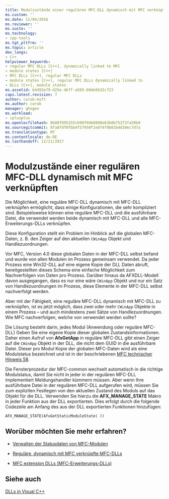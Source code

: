 ```yaml
---
title: Modulzustände einer regulären MFC-DLL dynamisch mit MFC verknüpfte | Microsoft Docs
ms.custom: ''
ms.date: 11/04/2016
ms.reviewer: ''
ms.suite: ''
ms.technology:
- cpp-tools
ms.tgt_pltfrm: ''
ms.topic: article
dev_langs:
- C++
helpviewer_keywords:
- regular MFC DLLs [C++], dynamically linked to MFC
- module states [C++]
- MFC DLLs [C++], regular MFC DLLs
- module states [C++], regular MFC DLLs dynamically linked to
- DLLs [C++], module states
ms.assetid: b4493e79-d25e-4b7f-a565-60de5b32c723
caps.latest.revision: 7
author: corob-msft
ms.author: corob
manager: ghogen
ms.workload:
- cplusplus
ms.openlocfilehash: 8b88f895255c698f04b6988e63b8b75372fa59b0
ms.sourcegitcommit: 8fa8fdf0fbb4f57950f1e8f4f9b81b4d39ec7d7a
ms.translationtype: MT
ms.contentlocale: de-DE
ms.lasthandoff: 12/21/2017
---
```

# <a name="module-states-of-a-regular-mfc-dll-dynamically-linked-to-mfc"></a>Modulzustände einer regulären MFC-DLL dynamisch mit MFC verknüpften
Die Möglichkeit, eine reguläre MFC-DLL dynamisch mit MFC-DLL verknüpfen ermöglicht, dass einige Konfigurationen, die sehr kompliziert sind. Beispielsweise können eine reguläre MFC-DLL und die ausführbare Datei, die verwendet werden beide dynamisch mit MFC-DLL und alle MFC-Erweiterungs-DLLs verknüpfen.  
  
 Diese Konfiguration stellt ein Problem im Hinblick auf die globalen MFC-Daten, z. B. den Zeiger auf den aktuellen `CWinApp` Objekt und Handlezuordnungen.  
  
 Vor MFC, Version 4.0 diese globalen Daten in der MFC-DLL selbst befand und wurde von allen Modulen im Prozess gemeinsam verwendet. Da jeder Prozess eine Win32-DLL auf eine eigene Kopie der DLL Daten abruft, bereitgestellten dieses Schema eine einfache Möglichkeit zum Nachverfolgen von Daten pro Prozess. Darüber hinaus da AFXDLL-Modell davon ausgegangen, dass es nur eine wäre `CWinApp` Objekt und nur ein Satz von Handlezuordnungen im Prozess, diese Elemente in der MFC-DLL selbst nachverfolgt werden.  
  
 Aber mit der Fähigkeit, eine reguläre MFC-DLL dynamisch mit MFC-DLL zu verknüpfen, ist es jetzt möglich, dass zwei oder mehr `CWinApp` Objekte in einem Prozess – und auch mindestens zwei Sätze von Handlezuordnungen. Wie MFC nachverfolgen, welche von verwendet werden sollte?  
  
 Die Lösung besteht darin, jedes Modul (Anwendung oder reguläre MFC-DLL) Geben Sie eine eigene Kopie dieser globalen Zustandsinformationen. Daher einen Aufruf von **AfxGetApp** in reguläre MFC-DLL gibt einen Zeiger auf die `CWinApp` Objekt in der DLL, die nicht dem GUID in die ausführbare Datei. Dieser pro Modul Kopie der globalen MFC-Daten wird als eine Modulstatus bezeichnet und ist in der beschriebenen [MFC technischer Hinweis 58](../mfc/tn058-mfc-module-state-implementation.md).  
  
 Die Fensterprozedur der MFC-common wechselt automatisch in die richtige Modulstatus, damit Sie nicht in jeder in der regulären MFC-DLL implementiert Meldungshandler kümmern müssen. Aber wenn Ihre ausführbare Datei in der regulären MFC-DLL aufgerufen wird, müssen Sie zum expliziten Festlegen von den aktuellen Zustand des Moduls auf das Objekt für die DLL. Verwenden Sie hierzu die **AFX_MANAGE_STATE** Makro in jeder Funktion aus der DLL exportierten. Dies erfolgt durch die folgende Codezeile am Anfang des aus der DLL exportierten Funktionen hinzufügen:  
  
```  
AFX_MANAGE_STATE(AfxGetStaticModuleState( ))  
```  
  
## <a name="what-do-you-want-to-know-more-about"></a>Worüber möchten Sie mehr erfahren?  
  
-   [Verwalten der Statusdaten von MFC-Modulen](../mfc/managing-the-state-data-of-mfc-modules.md)  
  
-   [Reguläre, dynamisch mit MFC verknüpfte MFC-DLLs](../build/regular-dlls-dynamically-linked-to-mfc.md)  
  
-   [MFC extension DLLs (MFC-Erweiterungs-DLLs)](../build/extension-dlls-overview.md)  
  
## <a name="see-also"></a>Siehe auch  
 [DLLs in Visual C++](../build/dlls-in-visual-cpp.md)